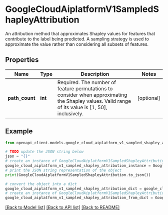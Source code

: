 # GoogleCloudAiplatformV1SampledShapleyAttribution

An attribution method that approximates Shapley values for features that contribute to the label being predicted. A sampling strategy is used to approximate the value rather than considering all subsets of features.

## Properties

Name | Type | Description | Notes
------------ | ------------- | ------------- | -------------
**path_count** | **int** | Required. The number of feature permutations to consider when approximating the Shapley values. Valid range of its value is [1, 50], inclusively. | [optional] 

## Example

```python
from openapi_client.models.google_cloud_aiplatform_v1_sampled_shapley_attribution import GoogleCloudAiplatformV1SampledShapleyAttribution

# TODO update the JSON string below
json = "{}"
# create an instance of GoogleCloudAiplatformV1SampledShapleyAttribution from a JSON string
google_cloud_aiplatform_v1_sampled_shapley_attribution_instance = GoogleCloudAiplatformV1SampledShapleyAttribution.from_json(json)
# print the JSON string representation of the object
print(GoogleCloudAiplatformV1SampledShapleyAttribution.to_json())

# convert the object into a dict
google_cloud_aiplatform_v1_sampled_shapley_attribution_dict = google_cloud_aiplatform_v1_sampled_shapley_attribution_instance.to_dict()
# create an instance of GoogleCloudAiplatformV1SampledShapleyAttribution from a dict
google_cloud_aiplatform_v1_sampled_shapley_attribution_from_dict = GoogleCloudAiplatformV1SampledShapleyAttribution.from_dict(google_cloud_aiplatform_v1_sampled_shapley_attribution_dict)
```
[[Back to Model list]](../README.md#documentation-for-models) [[Back to API list]](../README.md#documentation-for-api-endpoints) [[Back to README]](../README.md)


